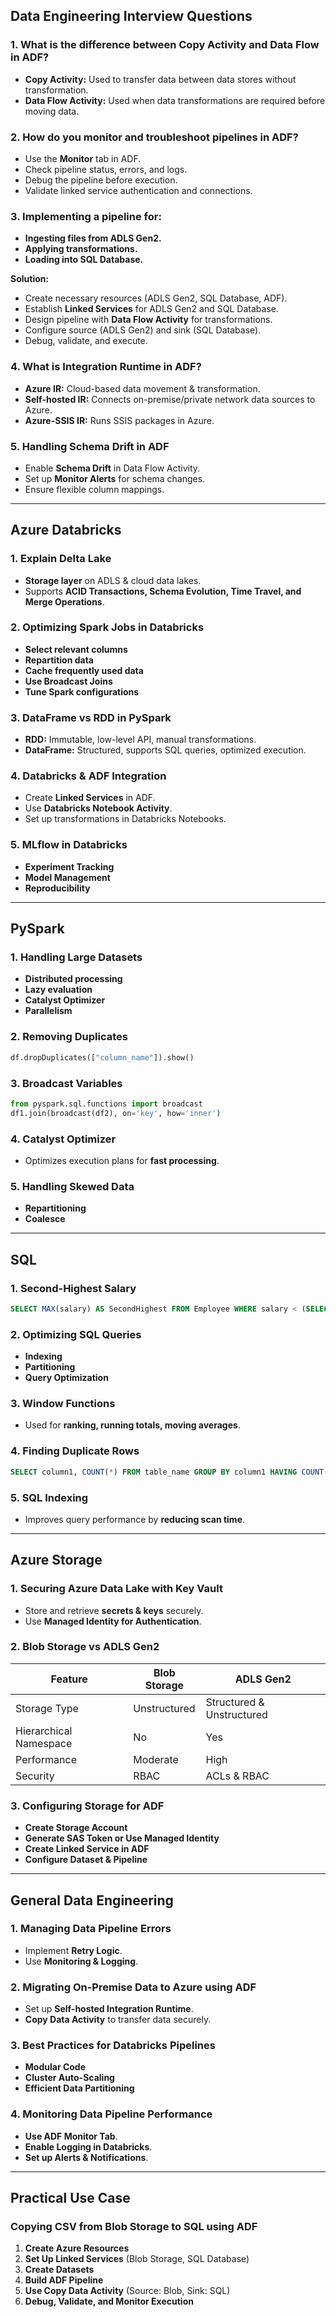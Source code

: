 ## Data Engineering Interview Questions

### 1. What is the difference between Copy Activity and Data Flow in ADF?
- **Copy Activity:** Used to transfer data between data stores without transformation.
- **Data Flow Activity:** Used when data transformations are required before moving data.

### 2. How do you monitor and troubleshoot pipelines in ADF?
- Use the **Monitor** tab in ADF.
- Check pipeline status, errors, and logs.
- Debug the pipeline before execution.
- Validate linked service authentication and connections.

### 3. Implementing a pipeline for:
- **Ingesting files from ADLS Gen2.**
- **Applying transformations.**
- **Loading into SQL Database.**

**Solution:**
- Create necessary resources (ADLS Gen2, SQL Database, ADF).
- Establish **Linked Services** for ADLS Gen2 and SQL Database.
- Design pipeline with **Data Flow Activity** for transformations.
- Configure source (ADLS Gen2) and sink (SQL Database).
- Debug, validate, and execute.

### 4. What is Integration Runtime in ADF?
- **Azure IR:** Cloud-based data movement & transformation.
- **Self-hosted IR:** Connects on-premise/private network data sources to Azure.
- **Azure-SSIS IR:** Runs SSIS packages in Azure.

### 5. Handling Schema Drift in ADF
- Enable **Schema Drift** in Data Flow Activity.
- Set up **Monitor Alerts** for schema changes.
- Ensure flexible column mappings.

---

## Azure Databricks

### 1. Explain Delta Lake
- **Storage layer** on ADLS & cloud data lakes.
- Supports **ACID Transactions, Schema Evolution, Time Travel, and Merge Operations**.

### 2. Optimizing Spark Jobs in Databricks
- **Select relevant columns**
- **Repartition data**
- **Cache frequently used data**
- **Use Broadcast Joins**
- **Tune Spark configurations**

### 3. DataFrame vs RDD in PySpark
- **RDD:** Immutable, low-level API, manual transformations.
- **DataFrame:** Structured, supports SQL queries, optimized execution.

### 4. Databricks & ADF Integration
- Create **Linked Services** in ADF.
- Use **Databricks Notebook Activity**.
- Set up transformations in Databricks Notebooks.

### 5. MLflow in Databricks
- **Experiment Tracking**
- **Model Management**
- **Reproducibility**

---

## PySpark

### 1. Handling Large Datasets
- **Distributed processing**
- **Lazy evaluation**
- **Catalyst Optimizer**
- **Parallelism**

### 2. Removing Duplicates
```python
df.dropDuplicates(["column_name"]).show()
```

### 3. Broadcast Variables
```python
from pyspark.sql.functions import broadcast
df1.join(broadcast(df2), on='key', how='inner')
```

### 4. Catalyst Optimizer
- Optimizes execution plans for **fast processing**.

### 5. Handling Skewed Data
- **Repartitioning**
- **Coalesce**

---

## SQL

### 1. Second-Highest Salary
```sql
SELECT MAX(salary) AS SecondHighest FROM Employee WHERE salary < (SELECT MAX(salary) FROM Employee);
```

### 2. Optimizing SQL Queries
- **Indexing**
- **Partitioning**
- **Query Optimization**

### 3. Window Functions
- Used for **ranking, running totals, moving averages**.

### 4. Finding Duplicate Rows
```sql
SELECT column1, COUNT(*) FROM table_name GROUP BY column1 HAVING COUNT(*) > 1;
```

### 5. SQL Indexing
- Improves query performance by **reducing scan time**.

---

## Azure Storage

### 1. Securing Azure Data Lake with Key Vault
- Store and retrieve **secrets & keys** securely.
- Use **Managed Identity for Authentication**.

### 2. Blob Storage vs ADLS Gen2
| Feature | Blob Storage | ADLS Gen2 |
|---------|-------------|-----------|
| Storage Type | Unstructured | Structured & Unstructured |
| Hierarchical Namespace | No | Yes |
| Performance | Moderate | High |
| Security | RBAC | ACLs & RBAC |

### 3. Configuring Storage for ADF
- **Create Storage Account**
- **Generate SAS Token or Use Managed Identity**
- **Create Linked Service in ADF**
- **Configure Dataset & Pipeline**

---

## General Data Engineering

### 1. Managing Data Pipeline Errors
- Implement **Retry Logic**.
- Use **Monitoring & Logging**.

### 2. Migrating On-Premise Data to Azure using ADF
- Set up **Self-hosted Integration Runtime**.
- **Copy Data Activity** to transfer data securely.

### 3. Best Practices for Databricks Pipelines
- **Modular Code**
- **Cluster Auto-Scaling**
- **Efficient Data Partitioning**

### 4. Monitoring Data Pipeline Performance
- **Use ADF Monitor Tab**.
- **Enable Logging in Databricks**.
- **Set up Alerts & Notifications**.

---

## Practical Use Case

### Copying CSV from Blob Storage to SQL using ADF
1. **Create Azure Resources**
2. **Set Up Linked Services** (Blob Storage, SQL Database)
3. **Create Datasets**
4. **Build ADF Pipeline**
5. **Use Copy Data Activity** (Source: Blob, Sink: SQL)
6. **Debug, Validate, and Monitor Execution**

